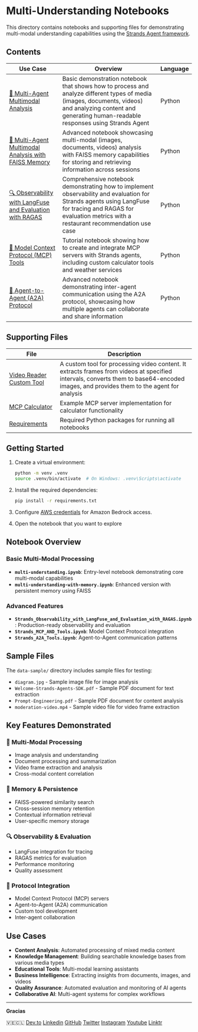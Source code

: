 # Multi-Understanding Notebooks

This directory contains notebooks and supporting files for demonstrating multi-modal understanding capabilities using the [Strands Agent framework](https://strandsagents.com/).

## Contents

| Use Case | Overview | Language |
|----------|----------|----------|
| [🎯 Multi-Agent Multimodal Analysis](multi-understanding.ipynb) | Basic demonstration notebook that shows how to process and analyze different types of media (images, documents, videos) and analyzing content and generating human-readable responses using Strands Agent | Python |
| [🎯 Multi-Agent Multimodal Analysis with FAISS Memory](multi-understanding-with-memory.ipynb) | Advanced notebook showcasing multi-modal (images, documents, videos) analysis with FAISS memory capabilities for storing and retrieving information across sessions | Python |
| [🔍 Observability with LangFuse and Evaluation with RAGAS](Strands_Observability_with_LangFuse_and_Evaluation_with_RAGAS.ipynb) | Comprehensive notebook demonstrating how to implement observability and evaluation for Strands agents using LangFuse for tracing and RAGAS for evaluation metrics with a restaurant recommendation use case | Python |
| [🔧 Model Context Protocol (MCP) Tools](Strands_MCP_AND_Tools.ipynb) | Tutorial notebook showing how to create and integrate MCP servers with Strands agents, including custom calculator tools and weather services | Python |
| [🤝 Agent-to-Agent (A2A) Protocol](Strands_A2A_Tools.ipynb) | Advanced notebook demonstrating inter-agent communication using the A2A protocol, showcasing how multiple agents can collaborate and share information | Python |


## Supporting Files

| File | Description |
|------|-------------|
| [Video Reader Custom Tool](video_reader.py) | A custom tool for processing video content. It extracts frames from videos at specified intervals, converts them to base64-encoded images, and provides them to the agent for analysis |
| [MCP Calculator](mcp_calulator.py) | Example MCP server implementation for calculator functionality |
| [Requirements](requirements.txt) | Required Python packages for running all notebooks |

## Getting Started

1. Create a virtual environment:
   ```bash
   python -m venv .venv
   source .venv/bin/activate  # On Windows: .venv\Scripts\activate
   ```

2. Install the required dependencies:
   ```bash
   pip install -r requirements.txt
   ```

3. Configure [AWS credentials](https://docs.aws.amazon.com/cli/v1/userguide/cli-configure-files.html) for Amazon Bedrock access.

4. Open the notebook that you want to explore
  

## Notebook Overview

### Basic Multi-Modal Processing
- **`multi-understanding.ipynb`**: Entry-level notebook demonstrating core multi-modal capabilities
- **`multi-understanding-with-memory.ipynb`**: Enhanced version with persistent memory using FAISS

### Advanced Features
- **`Strands_Observability_with_LangFuse_and_Evaluation_with_RAGAS.ipynb`**: Production-ready observability and evaluation
- **`Strands_MCP_AND_Tools.ipynb`**: Model Context Protocol integration
- **`Strands_A2A_Tools.ipynb`**: Agent-to-Agent communication patterns


## Sample Files

The `data-sample/` directory includes sample files for testing:
- `diagram.jpg` - Sample image file for image analysis
- `Welcome-Strands-Agents-SDK.pdf` - Sample PDF document for text extraction
- `Prompt-Engineering.pdf` - Sample PDF document for content analysis
- `moderation-video.mp4` - Sample video file for video frame extraction

## Key Features Demonstrated

### 🎯 Multi-Modal Processing
- Image analysis and understanding
- Document processing and summarization
- Video frame extraction and analysis
- Cross-modal content correlation

### 🧠 Memory & Persistence
- FAISS-powered similarity search
- Cross-session memory retention
- Contextual information retrieval
- User-specific memory storage

### 🔍 Observability & Evaluation
- LangFuse integration for tracing
- RAGAS metrics for evaluation
- Performance monitoring
- Quality assessment

### 🔧 Protocol Integration
- Model Context Protocol (MCP) servers
- Agent-to-Agent (A2A) communication
- Custom tool development
- Inter-agent collaboration

## Use Cases

- **Content Analysis**: Automated processing of mixed media content
- **Knowledge Management**: Building searchable knowledge bases from various media types
- **Educational Tools**: Multi-modal learning assistants
- **Business Intelligence**: Extracting insights from documents, images, and videos
- **Quality Assurance**: Automated evaluation and monitoring of AI agents
- **Collaborative AI**: Multi-agent systems for complex workflows


---

**Gracias**

🇻🇪🇨🇱 [Dev.to](https://dev.to/elizabethfuentes12) [Linkedin](https://www.linkedin.com/in/lizfue/) [GitHub](https://github.com/elizabethfuentes12/) [Twitter](https://twitter.com/elizabethfue12) [Instagram](https://www.instagram.com/elifue.tech) [Youtube](https://www.youtube.com/channel/UCr0Gnc-t30m4xyrvsQpNp2Q)
[Linktr](https://linktr.ee/elizabethfuentesleone)
